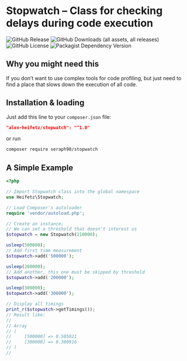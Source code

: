 # Stopwatch – Class for checking delays during code execution

![GitHub Release](https://img.shields.io/github/v/release/alex-heifetz/stopwatch)
![GitHub Downloads (all assets, all releases)](https://img.shields.io/packagist/dt/alex-heifetz/stopwatch)
![GitHub License](https://img.shields.io/github/license/alex-heifetz/stopwatch)
![Packagist Dependency Version](https://img.shields.io/packagist/dependency-v/alex-heifetz/stopwatch/php)


## Why you might need this
If you don’t want to use complex tools for code profiling, but just need to find a place that slows down the execution of all code.

## Installation & loading
Just add this line to your `composer.json` file:

```json
"alex-heifetz/stopwatch": "^1.0"
```

or run

```sh
composer require seraph90/stopwatch
```

## A Simple Example

```php
<?php

// Import Stopwatch class into the global namespace
use Heifetz\Stopwatch;

// Load Composer's autoloader
require 'vendor/autoload.php';

// Create an instance;
// We can set a threshold that doesn't interest us
$stopwatch = new Stopwatch(210000);

usleep(500000);
// Add first time measurement
$stopwatch->add('500000');

usleep(200000);
// Add another, this one must be skipped by threshold
$stopwatch->add('200000');

usleep(300000);
$stopwatch->add('300000');

// Display all timings 
print_r($stopwatch->getTimings());
// Result like:
//
// Array
// (
//     [500000] => 0.505021
//     [300000] => 0.300916
// )
//

```

